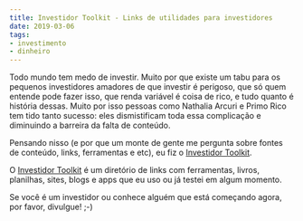 ```yaml
---
title: Investidor Toolkit - Links de utilidades para investidores
date: 2019-03-06
tags:
- investimento
- dinheiro
---
```


Todo mundo tem medo de investir. Muito por que existe um tabu para os pequenos investidores amadores de que investir é perigoso, que só quem entende pode fazer isso, que renda variável é coisa de rico, e tudo quanto é história dessas. Muito por isso pessoas como Nathalia Arcuri e Primo Rico tem tido tanto sucesso: eles dismistificam toda essa complicação e diminuindo a barreira da falta de conteúdo.

Pensando nisso (e por que um monte de gente me pergunta sobre fontes de conteúdo, links, ferramentas e etc), eu fiz o [Investidor Toolkit](https://investidor.netlify.com/). 

O [Investidor Toolkit](https://investidor.netlify.com/) é um diretório de links com ferramentas, livros, planilhas, sites, blogs e apps que eu uso ou já testei em algum momento.

Se você é um investidor ou conhece alguém que está começando agora, por favor, divulgue! ;-)